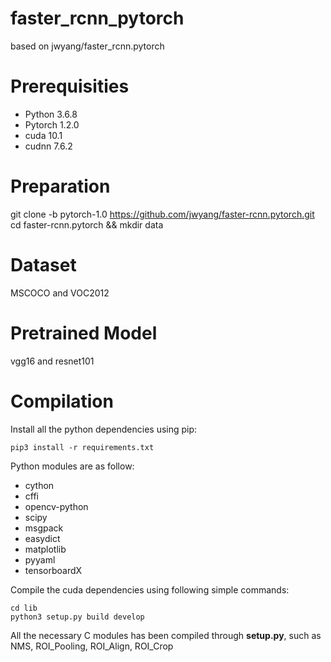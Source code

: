 # faster_rcnn_pytorch
based on jwyang/faster_rcnn.pytorch

# Prerequisities
- Python 3.6.8
- Pytorch 1.2.0
- cuda 10.1
- cudnn 7.6.2

# Preparation
git clone -b pytorch-1.0 https://github.com/jwyang/faster-rcnn.pytorch.git
cd faster-rcnn.pytorch && mkdir data

# Dataset
MSCOCO and VOC2012

# Pretrained Model
vgg16 and resnet101

# Compilation
Install all the python dependencies using pip:

`pip3 install -r requirements.txt`

Python modules are as follow:

- cython
- cffi
- opencv-python
- scipy
- msgpack
- easydict
- matplotlib
- pyyaml
- tensorboardX

Compile the cuda dependencies using following simple commands:

```
cd lib
python3 setup.py build develop
```

All the necessary C modules has been compiled through **setup.py**, such as NMS, ROI\_Pooling, ROI\_Align, ROI\_Crop

